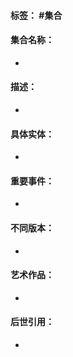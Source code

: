 #### 标签： #集合
#### 集合名称：
- 
#### 描述：
- 
#### 具体实体：
- 
#### 重要事件：
- 
#### 不同版本：
- 
#### 艺术作品：
- 
#### 后世引用：
- 